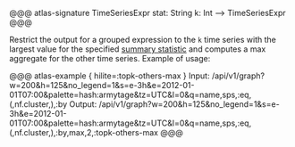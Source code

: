 @@@ atlas-signature
TimeSeriesExpr
stat: String
k: Int
-->
TimeSeriesExpr
@@@

Restrict the output for a grouped expression to the `k` time series with the largest value
for the specified [summary statistic](stat.md) and computes a max aggregate for the other
time series. Example of usage:

@@@ atlas-example { hilite=:topk-others-max }
Input: /api/v1/graph?w=200&h=125&no_legend=1&s=e-3h&e=2012-01-01T07:00&palette=hash:armytage&tz=UTC&l=0&q=name,sps,:eq,(,nf.cluster,),:by
Output: /api/v1/graph?w=200&h=125&no_legend=1&s=e-3h&e=2012-01-01T07:00&palette=hash:armytage&tz=UTC&l=0&q=name,sps,:eq,(,nf.cluster,),:by,max,2,:topk-others-max
@@@
